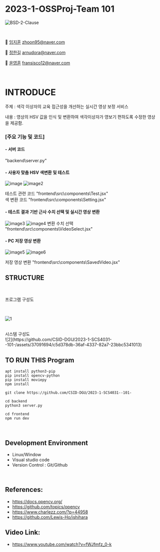 # 2023-1-OSSProj-Team 101
<img alt="BSD-2-Clause" src ="https://img.shields.io/badge/BSD%202--Clause-license-lightgrey"> <img alt="" src ="https://img.shields.io/badge/OpenCV-library-brightgreen"> <img alt="" src ="https://img.shields.io/badge/Windows-OS-yellowgreen"> <img alt="" src ="https://img.shields.io/badge/IDE-VSCode-indianred"><br>

<br>

 🤖 [임지훈](https://github.com/MontaKr) zhoon95@naver.com
 
 👾 [정한길](https://github.com/arnudora) arnudora@naver.com
 
 👿 [윤영훈](https://github.com/yoon1217) fransisco12@naver.com 

<br>

# INTRODUCE
주제 : 색각 이상자의 교육 접근성을 개선하는 실시간 영상 보정 서비스

내용 : 영상의 HSV 값을 인식 및 변환하여 색각이상자가 영보기 편하도록 수정한 영상을 제공함.

### [주요 기능 및 코드]

#### - 서버 코드
"backend\server.py"
#### - 사용자 맞춤 HSV 색변환 및 테스트

![image](https://github.com/CSID-DGU/2023-1-SCS4031--101-/assets/37091694/2580e8cb-600d-4ee7-9c19-21043ecf40e8)
![image2](https://github.com/CSID-DGU/2023-1-SCS4031--101-/assets/37091694/c193cd9b-2771-48fe-9312-f4cec1fea63b)

테스트 관련 코드 "frontend\src\components\Test.jsx"
<br>색 변환 코드     "frontend\src\components\Setting.jsx"
#### - 테스트 결과 기반 근사 수치 선택 및 실시간 영상 변환

![image3](https://github.com/CSID-DGU/2023-1-SCS4031--101-/assets/37091694/c054ae2b-81bc-4b8a-bc2b-45a49dc217c1)
![image4](https://github.com/CSID-DGU/2023-1-SCS4031--101-/assets/37091694/36636f8e-2510-45de-8eda-b37638fe7551)
변환 수치 선택   "frontend\src\components\VideoSelect.jsx"
#### - PC 저장 영상 변환

![image5](https://github.com/CSID-DGU/2023-1-SCS4031--101-/assets/37091694/b48f0c73-5cb4-4e33-bf1c-f28b8da64d33)
![image6](https://github.com/CSID-DGU/2023-1-SCS4031--101-/assets/37091694/5fe7fcce-2636-4dec-b6c6-e85b9c2209d0)

저장 영상 변환   "frontend\src\components\SavedVideo.jsx"

## STRUCTURE
<br>

프로그램 구성도

<br>

![1](https://github.com/CSID-DGU/2023-1-SCS4031--101-/assets/37091694/af4a2148-a80d-4fe2-a84a-5c983f438a0d)

<br>
시스템 구성도
<br>
![2](https://github.com/CSID-DGU/2023-1-SCS4031--101-/assets/37091694/c5d378db-36af-4337-82a7-23bbc5341013)
<br>

## TO RUN THIS Program
```
apt install python3-pip
pip install opencv-python
pip install moviepy
npm install

git clone https://github.com/CSID-DGU/2023-1-SCS4031--101-

cd backend 
python3 server.py

cd frontend
npm run dev
```
<br>

## Development Environment
- Linux/Window
- Visual studio code
- Version Control : Git/Github

<br>

## References: 
- https://docs.opencv.org/
- https://github.com/topics/opencv
- https://www.charlezz.com/?p=44958
- https://github.com/Lewis-Ho/ishihara

## Video Link:
- https://www.youtube.com/watch?v=fWJfmfz_0-k
